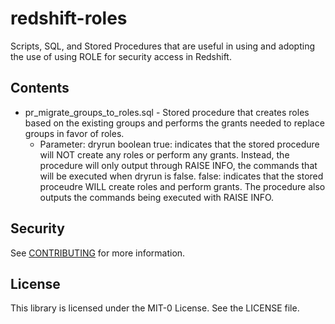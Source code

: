# redshift-roles
Scripts, SQL, and Stored Procedures that are useful in using and adopting the use of using ROLE for security access in Redshift.

## Contents
- pr_migrate_groups_to_roles.sql - Stored procedure that creates roles based on the existing groups and performs the grants needed to replace groups in favor of roles.
  - Parameter: dryrun boolean
  true: indicates that the stored procedure will NOT create any roles or perform any grants. Instead, the procedure will only output through RAISE INFO, the commands that will be executed when dryrun is false.
  false: indicates that the stored proceudre WILL create roles and perform grants. The procedure also outputs the commands being executed with RAISE INFO.  

## Security

See [CONTRIBUTING](CONTRIBUTING.md#security-issue-notifications) for more information.

## License

This library is licensed under the MIT-0 License. See the LICENSE file.
